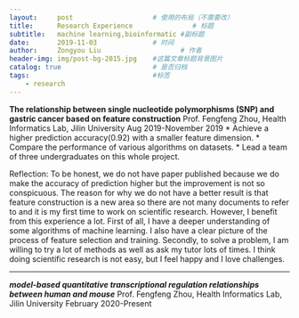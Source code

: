 ```yaml
---
layout:     post                    # 使用的布局（不需要改）
title:      Research Experience               # 标题 
subtitle:   machine learning,bioinformatic #副标题
date:       2019-11-03              # 时间
author:     Zongyou Liu                    # 作者
header-img: img/post-bg-2015.jpg    #这篇文章标题背景图片
catalog: true                       # 是否归档
tags:                               #标签
    - research
---
```


**The relationship between single nucleotide polymorphisms (SNP) and gastric cancer based on feature construction**
Prof. Fengfeng Zhou, Health Informatics Lab, Jilin University       Aug 2019-November 2019
    * Achieve a higher prediction accuracy(0.92) with a smaller feature dimension. 
    * Compare the performance of various algorithms on datasets.
    * Lead a team of three undergraduates on this whole project.

Reflection:
To be honest, we do not have paper published because we do make the accuracy of prediction higher but the improvement is not so conspicuous. 
The reason for why we do not have a better result is that feature construction is a new area so there are not many documents to refer to and it is my first time to work on scientific research. 
However, I benefit from this experience a lot. 
First of all, I have a deeper understanding of some algorithms of machine learning. I also have a clear picture of the process of feature selection and training.
Secondly, to solve a problem, I am willing to try a lot of methods as well as ask my tutor lots of times. I think doing scientific research is not easy, but I feel happy and I love challenges.

***

***model-based quantitative transcriptional regulation relationships between human and mouse***
Prof. Fengfeng Zhou, Health Informatics Lab, Jilin University      February 2020-Present

